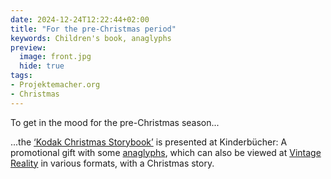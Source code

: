 ```yaml
---
date: 2024-12-24T12:22:44+02:00
title: "For the pre-Christmas period"
keywords: Children's book, anaglyphs
preview:
  image: front.jpg
  hide: true
tags:
- Projektemacher.org
- Christmas
---
```


To get in the mood for the pre-Christmas season...
<!--more-->

...the [‘Kodak Christmas Storybook’](https://xn--kinderbcher-zhb.projektemacher.org/post/weihnachts-maerchenbuch) is presented at Kinderbücher: A promotional gift with some [anaglyphs](https://en.wikipedia.org/wiki/Anaglyph_3D), which can also be viewed at [Vintage Reality](https://vintagereality.projektemacher.org/post/weihnachts-maerchenbuch) in various formats, with a Christmas story.
